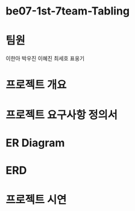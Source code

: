 # be07-1st-7team-Tabling
# 팀원
이한아 박우진 이혜진 최세호 표웅기

# 프로젝트 개요

# 프로젝트 요구사항 정의서

# ER Diagram

# ERD

# 프로젝트 시연



